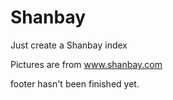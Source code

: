 # Shanbay
Just create a Shanbay index

Pictures are from www.shanbay.com

footer hasn't been finished yet.
